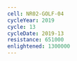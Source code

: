 ```yaml
---
cell: NR02-GOLF-04
cycleYear: 2019
cycle: 13
cycleDate: 2019-13
resistance: 651000
enlightened: 1300000
---
```

